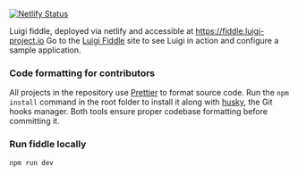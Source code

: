 [![Netlify Status](https://api.netlify.com/api/v1/badges/6e36180d-2486-4daf-80a5-90a0ab363992/deploy-status)](https://app.netlify.com/sites/relaxed-kowalevski-49f468/deploys)

Luigi fiddle, deployed via netlify and accessible at https://fiddle.luigi-project.io
Go to the [Luigi Fiddle](https://fiddle.luigi-project.io) site to see Luigi in action and configure a sample application.

### Code formatting for contributors

All projects in the repository use [Prettier](https://prettier.io) to format source code. Run the `npm install` command in the root folder to install it along with [husky](https://github.com/typicode/husky), the Git hooks manager. Both tools ensure proper codebase formatting before committing it.

### Run fiddle locally
`npm run dev`